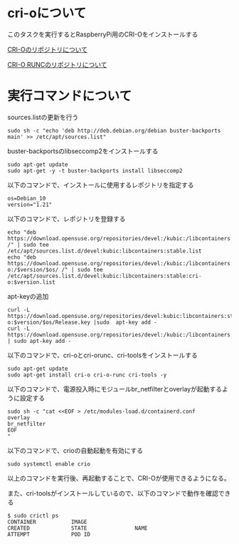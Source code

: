 # cri-oについて

このタスクを実行するとRaspberryPi用のCRI-Oをインストールする

[CRI-Oのリポジトリについて](http://download.opensuse.org/repositories/devel:/kubic:/libcontainers:/stable:/cri-o:/)

[CRI-O RUNCのリポジトリについて](https://download.opensuse.org/repositories/devel:/kubic:/libcontainers:/stable/)

# 実行コマンドについて

sources.listの更新を行う
```
sudo sh -c "echo 'deb http://deb.debian.org/debian buster-backports main' >> /etc/apt/sources.list"
```

buster-backportsのlibseccomp2をインストールする
```
sudo apt-get update
sudo apt-get -y -t buster-backports install libseccomp2
```

以下のコマンドで、インストールに使用するレポジトリを指定する
```
os=Debian_10
version="1.21"
```

以下のコマンドで、レポジトリを登録する
```
echo "deb https://download.opensuse.org/repositories/devel:/kubic:/libcontainers:/stable/$os/ /" | sudo tee /etc/apt/sources.list.d/devel:kubic:libcontainers:stable.list
echo "deb https://download.opensuse.org/repositories/devel:/kubic:/libcontainers:/stable:/cri-o:/$version/$os/ /" | sudo tee  /etc/apt/sources.list.d/devel:kubic:libcontainers:stable:cri-o:$version.list
```

apt-keyの追加
```
curl -L https://download.opensuse.org/repositories/devel:kubic:libcontainers:stable:cri-o:$version/$os/Release.key |sudo  apt-key add -
curl -L https://download.opensuse.org/repositories/devel:/kubic:/libcontainers:/stable/$os/Release.key | sudo apt-key add -
```

以下のコマンドで、cri-oとcri-orunc、cri-toolsをインストールする
```
sudo apt-get update
sudo apt-get install cri-o cri-o-runc cri-tools -y
```

以下のコマンドで、電源投入時にモジュールbr_netfilterとoverlayが起動するように設定する
```
sudo sh -c "cat <<EOF > /etc/modules-load.d/containerd.conf
overlay
br_netfilter
EOF
"
```


以下のコマンドで、crioの自動起動を有効にする
```
sudo systemctl enable crio
```

以上のコマンドを実行後、再起動することで、CRI-Oが使用できるようになる。


また、cri-toolsがインストールしているので、以下のコマンドで動作を確認できる
```
$ sudo crictl ps
CONTAINER           IMAGE                                                              CREATED             STATE               NAME                      ATTEMPT             POD ID
```